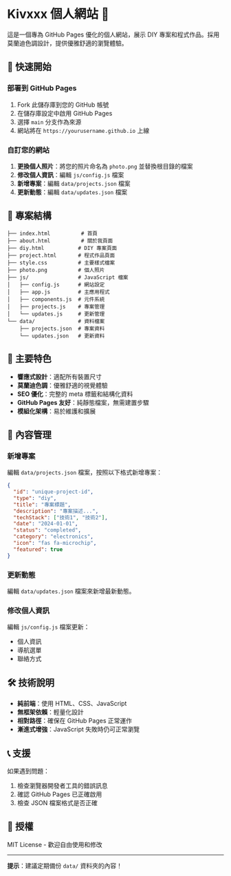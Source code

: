 # Kivxxx 個人網站 🌟

這是一個專為 GitHub Pages 優化的個人網站，展示 DIY 專案和程式作品。採用莫蘭迪色調設計，提供優雅舒適的瀏覽體驗。

## 🚀 快速開始

### 部署到 GitHub Pages
1. Fork 此儲存庫到您的 GitHub 帳號
2. 在儲存庫設定中啟用 GitHub Pages
3. 選擇 `main` 分支作為來源
4. 網站將在 `https://yourusername.github.io` 上線

### 自訂您的網站
1. **更換個人照片**：將您的照片命名為 `photo.png` 並替換根目錄的檔案
2. **修改個人資訊**：編輯 `js/config.js` 檔案
3. **新增專案**：編輯 `data/projects.json` 檔案
4. **更新動態**：編輯 `data/updates.json` 檔案

## 📁 專案結構

```
├── index.html          # 首頁
├── about.html          # 關於我頁面
├── diy.html           # DIY 專案頁面
├── project.html       # 程式作品頁面
├── style.css          # 主要樣式檔案
├── photo.png          # 個人照片
├── js/                # JavaScript 檔案
│   ├── config.js      # 網站設定
│   ├── app.js         # 主應用程式
│   ├── components.js  # 元件系統
│   ├── projects.js    # 專案管理
│   └── updates.js     # 更新管理
└── data/              # 資料檔案
    ├── projects.json  # 專案資料
    └── updates.json   # 更新資料
```

## 🎨 主要特色

- **響應式設計**：適配所有裝置尺寸
- **莫蘭迪色調**：優雅舒適的視覺體驗
- **SEO 優化**：完整的 meta 標籤和結構化資料
- **GitHub Pages 友好**：純靜態檔案，無需建置步驟
- **模組化架構**：易於維護和擴展

## 📝 內容管理

### 新增專案
編輯 `data/projects.json` 檔案，按照以下格式新增專案：

```json
{
  "id": "unique-project-id",
  "type": "diy",
  "title": "專案標題",
  "description": "專案描述...",
  "techStack": ["技術1", "技術2"],
  "date": "2024-01-01",
  "status": "completed",
  "category": "electronics",
  "icon": "fas fa-microchip",
  "featured": true
}
```

### 更新動態
編輯 `data/updates.json` 檔案來新增最新動態。

### 修改個人資訊
編輯 `js/config.js` 檔案更新：
- 個人資訊
- 導航選單
- 聯絡方式

## 🛠️ 技術說明

- **純前端**：使用 HTML、CSS、JavaScript
- **無框架依賴**：輕量化設計
- **相對路徑**：確保在 GitHub Pages 正常運作
- **漸進式增強**：JavaScript 失敗時仍可正常瀏覽

## 📞 支援

如果遇到問題：
1. 檢查瀏覽器開發者工具的錯誤訊息
2. 確認 GitHub Pages 已正確啟用
3. 檢查 JSON 檔案格式是否正確

## 📄 授權

MIT License - 歡迎自由使用和修改

---

**提示**：建議定期備份 `data/` 資料夾的內容！
